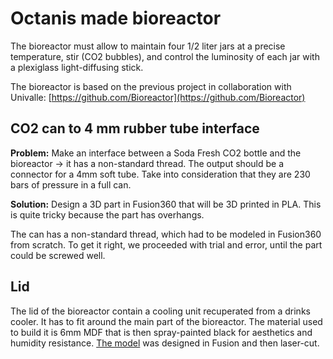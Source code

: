 # Octanis made bioreactor

The bioreactor must allow to maintain four 1/2 liter jars at a precise temperature, stir (CO2 bubbles), and control the luminosity of each jar with a plexiglass light-diffusing stick.

The bioreactor is based on the previous project in collaboration with Univalle:
[https://github.com/Bioreactor](https://github.com/Bioreactor)

## CO2 can to 4 mm rubber tube interface

**Problem:** Make an interface between a Soda Fresh CO2 bottle and the bioreactor -> it has a non-standard thread. The output should be a connector for a 4mm soft tube. Take into consideration that they are 230 bars of pressure in a full can.

**Solution:** Design a 3D part in Fusion360 that will be 3D printed in PLA. This is quite tricky because the part has overhangs.

The can has a non-standard thread, which had to be modeled in Fusion360 from scratch. To get it right, we proceeded with trial and error, until the part could be screwed well.

## Lid

The lid of the bioreactor contain a cooling unit recuperated from a drinks cooler. It has to fit around the main part of the bioreactor. The material used to build it is 6mm MDF that is then spray-painted black for aesthetics and humidity resistance. [The model](./dxf/lid-v13.dxf) was designed in Fusion and then laser-cut.
